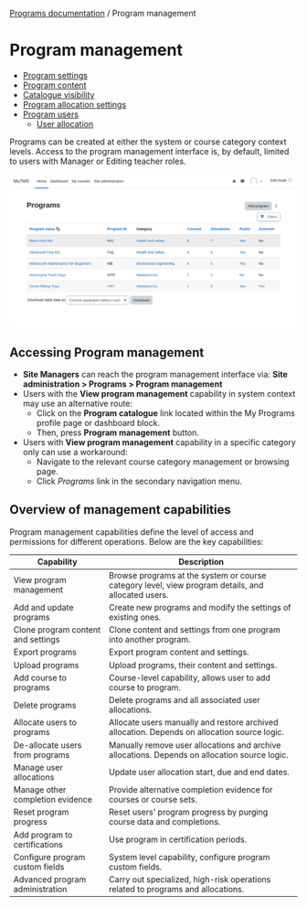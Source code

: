 [Programs documentation](index.md) / Program management

# Program management

* [Program settings](management_program.md)
* [Program content](management_program_content.md)
* [Catalogue visibility](management_program_visibility.md)
* [Program allocation settings](management_program_allocation.md)
* [Program users](management_program_users.md)
   * [User allocation](management_allocation.md)

Programs can be created at either the system or course category context levels. Access to the program management
interface is, by default, limited to users with Manager or Editing teacher roles.

![List of programs](img/programs.png)

## Accessing Program management

* **Site Managers** can reach the program management interface via: **Site administration > Programs > Program management**
* Users with the **View program management** capability in system context may use an alternative route:
  * Click on the **Program catalogue** link located within the My Programs profile page or dashboard block.
  * Then, press **Program management** button.
* Users with **View program management** capability in a specific category only can use a workaround:
  * Navigate to the relevant course category management or browsing page.
  * Click _Programs_ link in the secondary navigation menu.

## Overview of management capabilities

Program management capabilities define the level of access and permissions for different operations. Below are the key capabilities:

| **Capability**                     | **Description**                                                                                    |
|------------------------------------|----------------------------------------------------------------------------------------------------|
| View program management            | Browse programs at the system or course category level, view program details, and allocated users. |
| Add and update programs            | Create new programs and modify the settings of existing ones.                                      |
| Clone program content and settings | Clone content and settings from one program into another program.                                  |
| Export programs                    | Export program content and settings.                                                               |
| Upload programs                    | Upload programs, their content and settings.                                                       |
| Add course to programs             | Course-level capability, allows user to add course to program.                                     |
| Delete programs                    | Delete programs and all associated user allocations.                                               |
| Allocate users to programs         | Allocate users manually and restore archived allocation. Depends on allocation source logic.       |
| De-allocate users from programs    | Manually remove user allocations and archive allocations. Depends on allocation source logic.      |
| Manage user allocations            | Update user allocation start, due and end dates.                                                   |
| Manage other completion evidence   | Provide alternative completion evidence for courses or course sets.                                |
| Reset program progress             | Reset users' program progress by purging course data and completions.                              |
| Add program to certifications      | Use program in certification periods.                                                              |
| Configure program custom fields    | System level capability, configure program custom fields.                                          | 
| Advanced program administration    | Carry out specialized, high-risk operations related to programs and allocations.                   |
